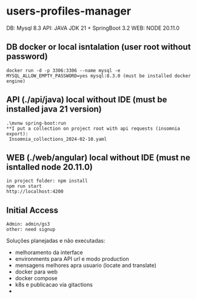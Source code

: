 # users-profiles-manager
DB: Mysql 8.3
API: JAVA JDK 21 + SpringBoot 3.2
WEB: NODE 20.11.0

## DB docker or local isntalation (user root without password)
    docker run -d -p 3306:3306 --name mysql -e MYSQL_ALLOW_EMPTY_PASSWORD=yes mysql:8.3.0 (must be installed docker engine)

## API (./api/java) local without IDE (must be installed java 21 version)
    .\mvnw spring-boot:run
    **I put a collection on project root with api requests (insomnia export):
     Insomnia_collections_2024-02-10.yaml

## WEB (./web/angular) local without IDE (must ne isntalled node 20.11.0)
    in project folder: npm install
    npm run start
    http://localhost:4200

## Initial Access
    Admin: admin/gs3
    other: need signup

Soluções planejadas e não executadas:
 * melhoramento da interface
 * environments para API url e modo production
 * mensagens melhores apra usuario (locate and translate)
 * docker para web
 * docker compose
 * k8s e publicacao via gitactions
 *
